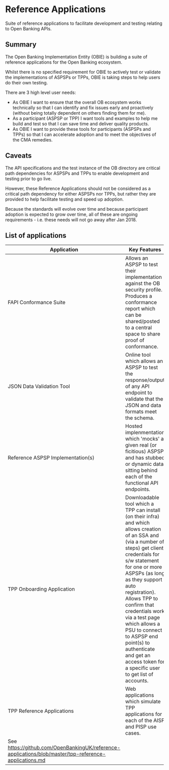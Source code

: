# Reference Applications

Suite of reference applications to facilitate development and testing relating to Open Banking APIs.

## Summary

The Open Banking Implementation Entity (OBIE) is building a suite of reference applications for the Open Banking ecosystem. 

Whilst there is no specified requirement for OBIE to actively test or validate the implementations of ASPSPs or TPPs, OBIE is taking steps to help users do their own testing.

There are 3 high level user needs:

* As OBIE I want to ensure that the overall OB ecosystem works technically so that I can identify and fix issues early and proactively (without being totally dependent on others finding them for me).
* As a participant (ASPSP or TPP) I want tools and examples to help me build and test so that I can save time and deliver quality products.
* As OBIE I want to provide these tools for participants (ASPSPs and TPPs) so that I can accelerate adoption and to meet the objectives of the CMA remedies.

## Caveats

The API specifications and the test instance of the OB directory are critical path dependencies for ASPSPs and TPPs to enable development and testing prior to go live.

However, these Reference Applications should not be considered as a critical path dependency for either ASPSPs nor TPPs, but rather they are provided to help facilitate testing and speed up adoption.

Because the standards will evolve over time and because participant adoption is expected to grow over time, all of these are ongoing requirements - i.e. these needs will not go away after Jan 2018. 

## List of applications

| Application | Key Features | Availability |
| --- | --- | --- | 
| FAPI Conformance Suite | Allows an ASPSP to test their implementation against the OB security profile. Produces a conformance report which can be shared/posted to a central space to share proof of conformance. | Due early Dec |
| JSON Data Validation Tool | Online tool which allows an ASPSP to test the response/output of any API endpoint to validate that the JSON and data formats meet the schema. | Due early Nov |
| Reference ASPSP Implementation(s) | Hosted implenmentation which 'mocks' a given real (or ficitious) ASPSP and has stubbed or dynamic data sitting behind each of the functional API endpoints. | Available to enrolled participants via the OB Directory |
| TPP Onboarding Application | Downloadable tool which a TPP can install (on their infra) and which allows creation of an SSA and (via a number of steps) get client credentials for s/w statement for one or more ASPSPs (as long as they support auto registration). Allows TPP to confirm that credentials work via a test page which allows a PSU to connect to ASPSP end point(s) to authenticate and get an access token for a specific user to get list of accounts. | Due early Nov |
| TPP Reference Applications | Web applications which simulate TPP applications for each of the AISP and PISP use cases.
 | See https://github.com/OpenBankingUK/reference-applications/blob/master/tpp-reference-applications.md |
